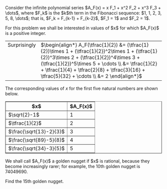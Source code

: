 <p>Consider the infinite polynomial series $A_F(x) = x F_1 + x^2 F_2 + x^3 F_3 + \dots$, where $F_k$ is the $k$th term in the Fibonacci sequence: $1, 1, 2, 3, 5, 8, \dots$; that is, $F_k = F_{k-1} + F_{k-2}$, $F_1 = 1$ and $F_2 = 1$.</p>
<p>For this problem we shall be interested in values of $x$ for which $A_F(x)$ is a positive integer.</p>

<table class="p236" cellpadding="0" cellspacing="0" border="0"><tr><td valign="top">Surprisingly</td><td>$\begin{align*} 
A_F(\tfrac{1}{2})
 &amp;= (\tfrac{1}{2})\times 1 + (\tfrac{1}{2})^2\times 1 + (\tfrac{1}{2})^3\times 2 + (\tfrac{1}{2})^4\times 3 + (\tfrac{1}{2})^5\times 5 + \cdots \\ 
 &amp;= \tfrac{1}{2} + \tfrac{1}{4} + \tfrac{2}{8} + \tfrac{3}{16} + \tfrac{5}{32} + \cdots \\
 &amp;= 2
\end{align*}$</td>
</tr></table>

<p>The corresponding values of <i>x</i> for the first five natural numbers are shown below.</p>
<div class="center">
<table cellspacing="0" cellpadding="2" border="1" align="center"><tr><th>$x$</th><th width="50">$A_F(x)$</th>
</tr><tr><td>$\sqrt{2}-1$</td><td>1</td>
</tr><tr><td>$\tfrac{1}{2}$</td><td>2</td>
</tr><tr><td>$\frac{\sqrt{13}-2}{3}$</td><td>3</td>
</tr><tr><td>$\frac{\sqrt{89}-5}{8}$</td><td>4</td>
</tr><tr><td>$\frac{\sqrt{34}-3}{5}$</td><td>5</td>
</tr></table></div>
<p>We shall call $A_F(x)$ a golden nugget if $x$ is rational, because they become increasingly rarer; for example, the 10th golden nugget is 74049690.</p>
<p>Find the 15th golden nugget.</p>
